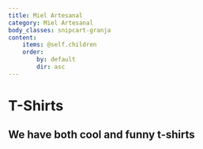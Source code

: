 ```yaml
---
title: Miel Artesanal
category: Miel Artesanal
body_classes: snipcart-granja
content:
    items: @self.children
    order:
        by: default
        dir: asc
---
```


# T-Shirts
## We have both **cool** and **funny** t-shirts
